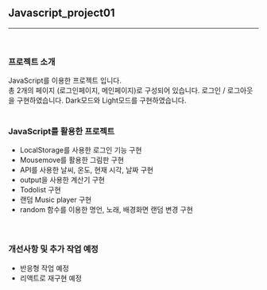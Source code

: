 ## Javascript_project01

---

<br />

### 프로젝트 소개

JavaScript를 이용한 프로젝트 입니다.  
총 2개의 페이지 (로그인페이지, 메인페이지)로 구성되어 있습니다.
로그인 / 로그아웃을 구현하였습니다.
Dark모드와 Light모드를 구현하였습니다.
<br />
<br />

### JavaScript를 활용한 프로젝트

- LocalStorage를 사용한 로그인 기능 구현
- Mousemove를 활용한 그림판 구현
- API를 사용한 날씨, 온도, 현재 시각, 날짜 구현
- output을 사용한 계산기 구현
- Todolist 구현
- 랜덤 Music player 구현
- random 함수를 이용한 명언, 노래, 배경화면 랜덤 변경 구현  
  <br />
  <br />

### 개선사항 및 추가 작업 예정

- 반응형 작업 예정
- 리액트로 재구현 예정
